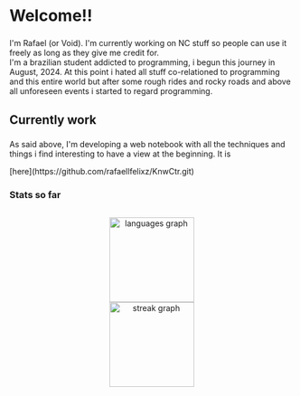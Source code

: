 <h1 align="left"></h1>

###

<h1 align="left">Welcome!!</h1>

###

<p align="left">I'm Rafael (or Void). I'm currently working on NC stuff so people can use it freely as long as they give me credit for. <br>I'm a brazilian student  addicted to programming, i begun this  journey in August, 2024. At this point i hated all stuff co-relationed to programming and  this entire world but after some rough rides and rocky roads and above all unforeseen events i started to regard programming.</p>

###

<h2 align="left">Currently work</h2>

###

<p align="left">As said above, I'm developing a web notebook with all the techniques and things i find interesting to have a view at the beginning. It is <br> </p> [here](https://github.com/rafaellfelixz/KnwCtr.git)

###

<h3 align="left">Stats so far</h3>

###

<h2 align="left"></h2>

###

<p align="left"></p>

###

<p align="left"></p>

###

<div align="center">
  <img src="https://github-readme-stats.vercel.app/api/top-langs?username=rafaellfelixz&locale=en&hide_title=false&layout=compact&card_width=320&langs_count=5&theme=dark&hide_border=false&order=2&custom_title=Used%20langs" height="150" alt="languages graph" /> <br>
  <img src="https://streak-stats.demolab.com?user=rafaellfelixz&locale=en&mode=daily&theme=dark&hide_border=false&border_radius=5&order=3" height="150" alt="streak graph"  />
</div>

###
